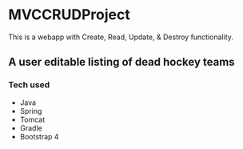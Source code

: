 # MVCCRUDProject
This is a webapp with Create, Read, Update, & Destroy functionality.

##  A user editable listing of dead hockey teams

### Tech used
* Java
* Spring
* Tomcat
* Gradle
* Bootstrap 4
